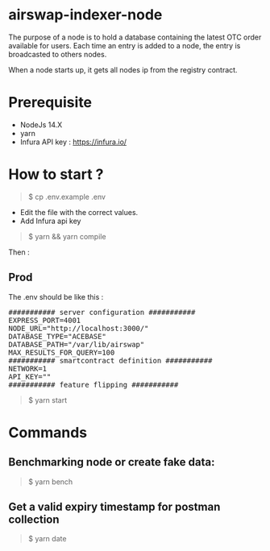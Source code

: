# airswap-indexer-node
The purpose of a node is to hold a database containing the latest OTC order available for users.
Each time an entry is added to a node, the entry is broadcasted to others nodes.

When a node starts up, it gets all nodes ip from the registry contract.

# Prerequisite
- NodeJs 14.X
- yarn
- Infura API key : https://infura.io/

# How to start ?
> $ cp .env.example .env
- Edit the file with the correct values.
- Add Infura api key
> $ yarn && yarn compile

Then :
## Prod
The .env should be like this : 

<pre>
########### server configuration ###########
EXPRESS_PORT=4001
NODE_URL="http://localhost:3000/"
DATABASE_TYPE="ACEBASE"
DATABASE_PATH="/var/lib/airswap"
MAX_RESULTS_FOR_QUERY=100
########### smartcontract definition ###########
NETWORK=1
API_KEY="<add your api key>"
########### feature flipping ###########
</pre>

> $ yarn start

# Commands
## Benchmarking node or create fake data:
> $ yarn bench
## Get a valid expiry timestamp for postman collection 
> $ yarn date

